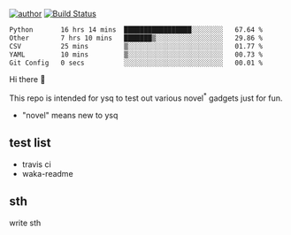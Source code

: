[![author](https://img.shields.io/badge/author-ysq-green)](https://github.com/Yang-Shiqin)
[![Build Status](https://app.travis-ci.com/Yang-Shiqin/testall.svg?branch=main)](https://app.travis-ci.com/Yang-Shiqin/testall)

<!--START_SECTION:waka-->

```txt
Python       16 hrs 14 mins  █████████████████░░░░░░░░   67.64 %
Other        7 hrs 10 mins   ███████▒░░░░░░░░░░░░░░░░░   29.86 %
CSV          25 mins         ▒░░░░░░░░░░░░░░░░░░░░░░░░   01.77 %
YAML         10 mins         ▒░░░░░░░░░░░░░░░░░░░░░░░░   00.73 %
Git Config   0 secs          ░░░░░░░░░░░░░░░░░░░░░░░░░   00.01 %
```

<!--END_SECTION:waka-->

Hi there 👋

This repo is intended for ysq to test out various novel<sup>*</sup> gadgets just for fun.

- "novel" means new to ysq

## test list
- travis ci
- waka-readme


## sth
write sth

